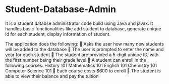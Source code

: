 # Student-Database-Admin
It is a student databse administrator code build using Java and javax. It handles basic functionalities like add student to database, generate unique id for each student, display information of student.

The application does the following:
 Asks the user how many new students will be added to the database
 The user is prompted to enter the name and year for each student
 The student are provided a 5-digit unique ID, with the first number being their grade level
 A student can enroll in the following courses:
History 101
Mathematics 101
English 101
Chemistry 101
Computer Science 101
 Each course costs $600 to enroll
 The student is able to view their balance and pay the tuition
